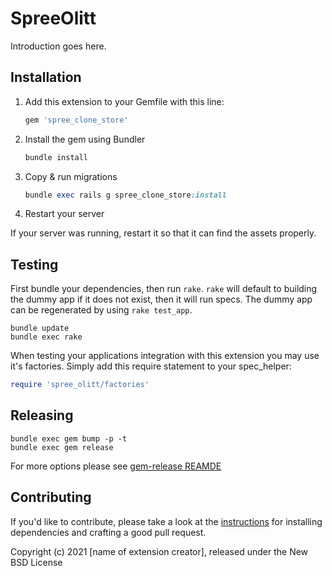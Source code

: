 # SpreeOlitt

Introduction goes here.

## Installation

1. Add this extension to your Gemfile with this line:

    ```ruby
    gem 'spree_clone_store'
    ```

2. Install the gem using Bundler

    ```ruby
    bundle install
    ```

3. Copy & run migrations

    ```ruby
    bundle exec rails g spree_clone_store:install
    ```

4. Restart your server

  If your server was running, restart it so that it can find the assets properly.

## Testing

First bundle your dependencies, then run `rake`. `rake` will default to building the dummy app if it does not exist, then it will run specs. The dummy app can be regenerated by using `rake test_app`.

```shell
bundle update
bundle exec rake
```

When testing your applications integration with this extension you may use it's factories.
Simply add this require statement to your spec_helper:

```ruby
require 'spree_olitt/factories'
```

## Releasing

```shell
bundle exec gem bump -p -t
bundle exec gem release
```

For more options please see [gem-release REAMDE](https://github.com/svenfuchs/gem-release)

## Contributing

If you'd like to contribute, please take a look at the
[instructions](CONTRIBUTING.md) for installing dependencies and crafting a good
pull request.

Copyright (c) 2021 [name of extension creator], released under the New BSD License
